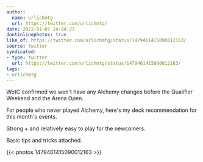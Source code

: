 ```yaml
---
author:
  name: urlichmtg
  url: https://twitter.com/urlichmtg/
date: 2022-01-07 14:34:23
dontinlinephotos: true
like_of: https://twitter.com/urlichmtg/status/1479461415090012163/
source: twitter
syndicated:
- type: twitter
  url: https://twitter.com/urlichmtg/status/1479461415090012163/
tags:
- urlichmtg
---
```


WotC confirmed we won't have any Alchemy changes before the Qualifier Weekend and the Arena Open.



For people who never played Alchemy, here's my deck recommendation for this month's events.



Strong + and relatively easy to play for the newcomers. 

Basic tips and tricks attached. 

{{< photos 1479461415090012163 >}}